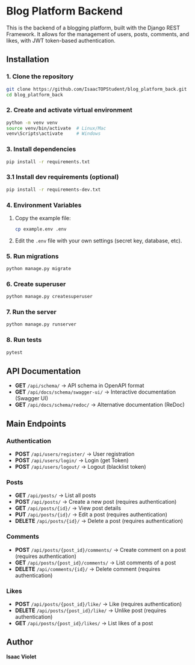 # Blog Platform Backend

This is the backend of a blogging platform, built with the Django REST Framework.
It allows for the management of users, posts, comments, and likes, with JWT token-based authentication.

## Installation

### 1. Clone the repository
```bash
git clone https://github.com/IsaacTOPStudent/blog_platform_back.git
cd blog_platform_back
```

### 2. Create and activate virtual environment
```bash
python -m venv venv
source venv/bin/activate  # Linux/Mac
venv\Scripts\activate     # Windows
```

### 3. Install dependencies
```bash
pip install -r requirements.txt
```

### 3.1 Install dev requirements (optional)
```bash
pip install -r requirements-dev.txt
```

### 4. Environment Variables
1. Copy the example file:
   ```bash
   cp example.env .env
   ```
2. Edit the `.env` file with your own settings (secret key, database, etc).

### 5. Run migrations
```bash
python manage.py migrate
```

### 6. Create superuser
```bash
python manage.py createsuperuser
```

### 7. Run the server
```bash
python manage.py runserver
```

### 8. Run tests
```bash
pytest
```

## API Documentation

- **GET** `/api/schema/` → API schema in OpenAPI format
- **GET** `/api/docs/schema/swagger-ui/` → Interactive documentation (Swagger UI)
- **GET** `/api/docs/schema/redoc/` → Alternative documentation (ReDoc)

## Main Endpoints

### Authentication
- **POST** `/api/users/register/` → User registration
- **POST** `/api/users/login/` → Login (get Token)
- **POST** `/api/users/logout/` → Logout (blacklist token)

### Posts
- **GET** `/api/posts/` → List all posts
- **POST** `/api/posts/` → Create a new post (requires authentication)
- **GET** `/api/posts/{id}/` → View post details 
- **PUT** `/api/posts/{id}/` → Edit a post (requires authentication)
- **DELETE** `/api/posts/{id}/` → Delete a post (requires authentication)

### Comments
- **POST** `/api/posts/{post_id}/comments/` → Create comment on a post (requires authentication)
- **GET** `/api/posts/{post_id}/comments/` → List comments of a post
- **DELETE** `/api/comments/{id}/` → Delete comment (requires authentication)

### Likes
- **POST** `/api/posts/{post_id}/like/` → Like (requires authentication)
- **DELETE** `/api/posts/{post_id}/like/` → Unlike post (requires authentication)
- **GET** `/api/posts/{post_id}/likes/` → List likes of a post

## Author

**Isaac Violet**
